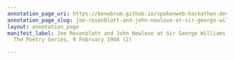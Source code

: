 ```yaml
---
annotation_page_uri: https://benwbrum.github.io/spokenweb-hackathon-development/annotations/joe-rosenblatt-and-john-newlove-at-sir-george-williams-university-the-poetry-series-9-february-1968-2--canvas-1-roy-kiyooka.json
annotation_page_slug: joe-rosenblatt-and-john-newlove-at-sir-george-williams-university-the-poetry-series-9-february-1968-2--canvas-1-roy-kiyooka
layout: annotation_page
manifest_label: Joe Rosenblatt and John Newlove at Sir George Williams University,
  The Poetry Series, 9 February 1968 (2)

---
```

